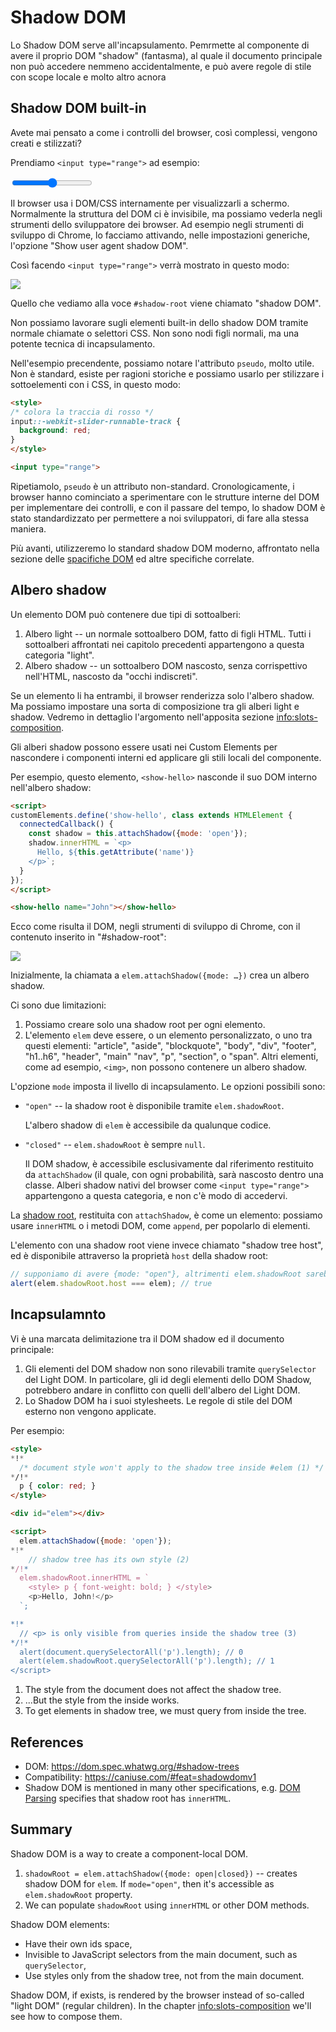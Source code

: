 # Shadow DOM

Lo Shadow DOM serve all'incapsulamento. Pemrmette al componente di avere il proprio DOM "shadow" (fantasma), al quale il documento principale non può accedere nemmeno accidentalmente, e può avere regole di stile con scope locale e molto altro acnora

## Shadow DOM built-in

Avete mai pensato a come i controlli del browser, così complessi, vengono creati e stilizzati?

Prendiamo `<input type="range">` ad esempio:

<p>
<input type="range">
</p>

Il browser usa i DOM/CSS internamente per visualizzarli a schermo. Normalmente la struttura del DOM ci è invisibile, ma possiamo vederla negli strumenti dello sviluppatore dei browser. Ad esempio negli strumenti di sviluppo di Chrome, lo facciamo attivando, nelle impostazioni generiche, l'opzione "Show user agent shadow DOM".

Così facendo `<input type="range">` verrà mostrato in questo modo:

![](shadow-dom-range.png)

Quello che vediamo alla voce `#shadow-root` viene chiamato "shadow DOM".

Non possiamo lavorare sugli elementi built-in dello shadow DOM tramite normale chiamate o selettori CSS. Non sono nodi figli normali, ma una potente tecnica di incapsulamento.

Nell'esempio precendente, possiamo notare l'attributo `pseudo`, molto utile. Non è standard, esiste per ragioni storiche e possiamo usarlo per stilizzare i sottoelementi con i CSS, in questo modo:

```html run autorun
<style>
/* colora la traccia di rosso */
input::-webkit-slider-runnable-track {
  background: red;
}
</style>

<input type="range">
```

Ripetiamolo, `pseudo` è un attributo non-standard. Cronologicamente, i browser hanno cominciato a sperimentare con le strutture interne del DOM per implementare dei controlli, e con il passare del tempo, lo shadow DOM è stato standardizzato per permettere a noi sviluppatori, di fare alla stessa maniera.

Più avanti, utilizzeremo lo standard shadow DOM moderno, affrontato nella sezione delle [spacifiche DOM](https://dom.spec.whatwg.org/#shadow-trees) ed altre specifiche correlate.  

## Albero shadow

Un elemento DOM può contenere due tipi di sottoalberi:

1. Albero light -- un normale sottoalbero DOM, fatto di figli HTML. Tutti i sottoalberi affrontati nei capitolo precedenti appartengono a questa categoria "light".
2. Albero shadow -- un sottoalbero DOM nascosto, senza corrispettivo nell'HTML, nascosto da "occhi indiscreti".

Se un elemento li ha entrambi, il browser renderizza solo l'albero shadow. Ma possiamo impostare una sorta di composizione tra gli alberi light e shadow. Vedremo in dettaglio l'argomento nell'apposita sezione <info:slots-composition>.

Gli alberi shadow possono essere usati nei Custom Elements per nascondere i componenti interni ed applicare gli stili locali del componente.

Per esempio, questo elemento, `<show-hello>` nasconde il suo DOM interno nell'albero shadow:

```html run autorun height=60
<script>
customElements.define('show-hello', class extends HTMLElement {
  connectedCallback() {
    const shadow = this.attachShadow({mode: 'open'});
    shadow.innerHTML = `<p>
      Hello, ${this.getAttribute('name')}
    </p>`;
  }  
});
</script>

<show-hello name="John"></show-hello>
```

Ecco come risulta il DOM, negli strumenti di sviluppo di Chrome, con il contenuto inserito in "#shadow-root":

![](shadow-dom-say-hello.png)

Inizialmente, la chiamata a `elem.attachShadow({mode: …})` crea un albero shadow.

Ci sono due limitazioni:
1. Possiamo creare solo una shadow root per ogni elemento.
2. L'elemento `elem` deve essere, o un elemento personalizzato, o uno tra questi elementi: "article", "aside", "blockquote", "body", "div", "footer", "h1..h6", "header", "main" "nav", "p", "section", o "span". Altri elementi, come ad esempio, `<img>`, non possono contenere un albero shadow.

L'opzione `mode` imposta il livello di incapsulamento. Le opzioni possibili sono:
- `"open"` -- la shadow root è disponibile tramite `elem.shadowRoot`.

    L'albero shadow di `elem` è accessibile da qualunque codice.   
- `"closed"` -- `elem.shadowRoot` è sempre `null`.

    Il DOM shadow, è accessibile esclusivamente dal riferimento restituito da `attachShadow` (il quale, con ogni probabilità, sarà nascosto dentro una classe. Alberi shadow nativi del browser come `<input type="range">` appartengono a questa categoria, e non c'è modo di accedervi.

La [shadow root](https://dom.spec.whatwg.org/#shadowroot), restituita con `attachShadow`, è come un elemento: possiamo usare `innerHTML` o i metodi DOM, come `append`, per popolarlo di elementi.

L'elemento con una shadow root viene invece chiamato "shadow tree host", ed è disponibile attraverso la proprietà `host` della shadow root:

```js
// supponiamo di avere {mode: "open"}, altrimenti elem.shadowRoot sarebbe null
alert(elem.shadowRoot.host === elem); // true
```

## Incapsulamnto

Vi è una marcata delimitazione tra il DOM shadow ed il documento principale:

1. Gli elementi del DOM shadow non sono rilevabili tramite `querySelector` del Light DOM. In particolare, gli id degli elementi dello DOM Shadow, potrebbero andare in conflitto con quelli dell'albero del Light DOM.
2. Lo Shadow DOM ha i suoi stylesheets. Le regole di stile del DOM esterno non vengono applicate.

Per esempio:

```html run untrusted height=40
<style>
*!*
  /* document style won't apply to the shadow tree inside #elem (1) */
*/!*
  p { color: red; }
</style>

<div id="elem"></div>

<script>
  elem.attachShadow({mode: 'open'});
*!*
    // shadow tree has its own style (2)
*/!*
  elem.shadowRoot.innerHTML = `
    <style> p { font-weight: bold; } </style>
    <p>Hello, John!</p>
  `;

*!*
  // <p> is only visible from queries inside the shadow tree (3)
*/!*
  alert(document.querySelectorAll('p').length); // 0
  alert(elem.shadowRoot.querySelectorAll('p').length); // 1
</script>  
```

1. The style from the document does not affect the shadow tree.
2. ...But the style from the inside works.
3. To get elements in shadow tree, we must query from inside the tree.

## References

- DOM: <https://dom.spec.whatwg.org/#shadow-trees>
- Compatibility: <https://caniuse.com/#feat=shadowdomv1>
- Shadow DOM is mentioned in many other specifications, e.g. [DOM Parsing](https://w3c.github.io/DOM-Parsing/#the-innerhtml-mixin) specifies that shadow root has `innerHTML`.


## Summary

Shadow DOM is a way to create a component-local DOM.

1. `shadowRoot = elem.attachShadow({mode: open|closed})` -- creates shadow DOM for `elem`. If `mode="open"`, then it's accessible as `elem.shadowRoot` property.
2. We can populate `shadowRoot` using `innerHTML` or other DOM methods.

Shadow DOM elements:
- Have their own ids space,
- Invisible to JavaScript selectors from the main document, such as `querySelector`,
- Use styles only from the shadow tree, not from the main document.

Shadow DOM, if exists, is rendered by the browser instead of so-called "light DOM" (regular children). In the chapter <info:slots-composition> we'll see how to compose them.
